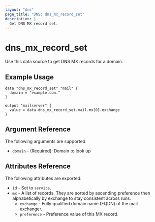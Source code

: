```yaml
---
layout: "dns"
page_title: "DNS: dns_mx_record_set"
description: |-
  Get DNS MX record set.
---
```


# dns_mx_record_set

Use this data source to get DNS MX records for a domain.

## Example Usage

```hcl
data "dns_mx_record_set" "mail" {
  domain = "example.com."
}

output "mailserver" {
  value = data.dns_mx_record_set.mail.mx[0].exchange
}
```

## Argument Reference

The following arguments are supported:

 * `domain` - (Required): Domain to look up

## Attributes Reference

The following attributes are exported:

 * `id` - Set to `service`.
 * `mx` - A list of records. They are sorted by ascending preference then alphabetically by exchange to stay consistent across runs.
   * `exchange` - Fully qualified domain name (FQDN) of the mail exchanger.
   * `preference` - Preference value of this MX record.

